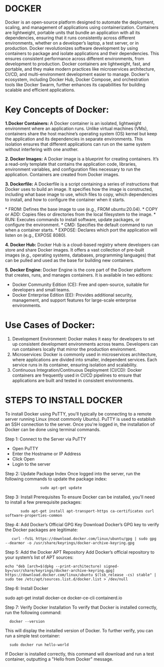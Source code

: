 # DOCKER 
Docker is an open-source platform designed to automate the deployment, scaling, and management of applications using containerization. Containers are lightweight, portable units that bundle an application with all its dependencies, ensuring that it runs consistently across different environments, whether on a developer’s laptop, a test server, or in production. Docker revolutionizes software development by using containers to package and isolate applications and their dependencies. This ensures consistent performance across different environments, from development to production. Docker containers are lightweight, fast, and portable, and they make modern practices like microservices architecture, CI/CD, and multi-environment development easier to manage. Docker's ecosystem, including Docker Hub, Docker Compose, and orchestration tools like Docker Swarm, further enhances its capabilities for building scalable and efficient applications.

# Key Concepts of Docker:
**1.Docker Containers:**
A Docker container is an isolated, lightweight environment where an application runs. Unlike virtual machines (VMs), containers share the host machine’s operating system (OS) kernel but keep the application and its dependencies in separate environments. This isolation ensures that different applications can run on the same system without interfering with one another.

**2. Docker Images:**
A Docker image is a blueprint for creating containers. It’s a read-only template that contains the application code, libraries, environment variables, and configuration files necessary to run the application. Containers are created from Docker images.

**3. Dockerfile:**
A Dockerfile is a script containing a series of instructions that Docker uses to build an image. It specifies how the image is constructed, including what base image to use, which files to copy, which dependencies to install, and how to configure the container when it starts.

 <Common Instructions in a Dockerfile:>
* FROM: Defines the base image to use (e.g., FROM ubuntu:20.04).
* COPY or ADD: Copies files or directories from the local filesystem to the image.
* RUN: Executes commands to install software, update packages, or configure the environment.
* CMD: Specifies the default command to run when a container starts.
* EXPOSE: Declares which port the application will listen on (e.g., EXPOSE 8080).

**4. Docker Hub:**
Docker Hub is a cloud-based registry where developers can store and share Docker images. It offers a vast collection of pre-built images (e.g., operating systems, databases, programming languages) that can be pulled and used as the base for building new containers.

**5. Docker Engine:**
Docker Engine is the core part of the Docker platform that creates, runs, and manages containers. It is available in two editions:
* Docker Community Edition (CE): Free and open-source, suitable for developers and small teams.
* Docker Enterprise Edition (EE): Provides additional security, management, and support features for large-scale enterprise environments.

# Use Cases of Docker:
1. Development Environment: Docker makes it easy for developers to set up consistent development environments across teams. Developers can run containers locally that mirror the production environment.
2. Microservices: Docker is commonly used in microservices architecture, where applications are divided into smaller, independent services. Each service runs in its container, ensuring isolation and scalability.
3. Continuous Integration/Continuous Deployment (CI/CD): Docker containers are frequently used in CI/CD pipelines to ensure that applications are built and tested in consistent environments.

# STEPS TO INSTALL DOCKER 
To install Docker using PuTTY, you'll typically be connecting to a remote server running Linux (most commonly Ubuntu). PuTTY is used to establish an SSH connection to the server. Once you're logged in, the installation of Docker can be done using terminal commands.

Step 1: Connect to the Server via PuTTY
* Open PuTTY
* Enter the Hostname or IP Address
* Click Open
* Login to the server 

Step 2: Update Package Index
Once logged into the server, run the following commands to update the package index:

                    sudo apt-get update

Step 3: Install Prerequisites
To ensure Docker can be installed, you'll need to install a few prerequisite packages:

           sudo apt-get install apt-transport-https ca-certificates curl software-properties-common

Step 4: Add Docker’s Official GPG Key
Download Docker’s GPG key to verify the Docker packages are legitimate:

       curl -fsSL https://download.docker.com/linux/ubuntu/gpg | sudo gpg --dearmor -o /usr/share/keyrings/docker-archive-keyring.gpg

Step 5: Add the Docker APT Repository
Add Docker’s official repository to your system’s list of APT sources:

    echo "deb [arch=$(dpkg --print-architecture) signed-by=/usr/share/keyrings/docker-archive-keyring.gpg] https://download.docker.com/linux/ubuntu $(lsb_release -cs) stable" | sudo tee /etc/apt/sources.list.d/docker.list > /dev/null

Step 6: Install Docker

   sudo apt-get install docker-ce docker-ce-cli containerd.io

Step 7: Verify Docker Installation
To verify that Docker is installed correctly, run the following command:

      docker --version

This will display the installed version of Docker. To further verify, you can run a simple test container:

      sudo docker run hello-world

If Docker is installed correctly, this command will download and run a test container, outputting a "Hello from Docker" message.










